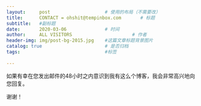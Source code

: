 ```yaml
---
layout:     post                    # 使用的布局（不需要改）
title:      CONTACT = ohshit@tempinbox.com       # 标题 
subtitle:   #副标题
date:       2020-03-06              # 时间
author:     ALL VISITORS                      # 作者
header-img: img/post-bg-2015.jpg    #这篇文章标题背景图片
catalog: true                       # 是否归档
tags:                               #标签
   
---
```


如果有幸在您发出邮件的48小时之内意识到我有这么个博客，我会非常高兴地向您回复。

谢谢！
